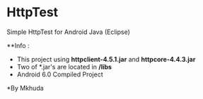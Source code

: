 # HttpTest
Simple HttpTest for Android Java (Eclipse)

**Info :
- This project using **httpclient-4.5.1.jar** and **httpcore-4.4.3.jar**
- Two of *.jar's are located in **/libs**
- Android 6.0 Compiled Project

*By Mkhuda
